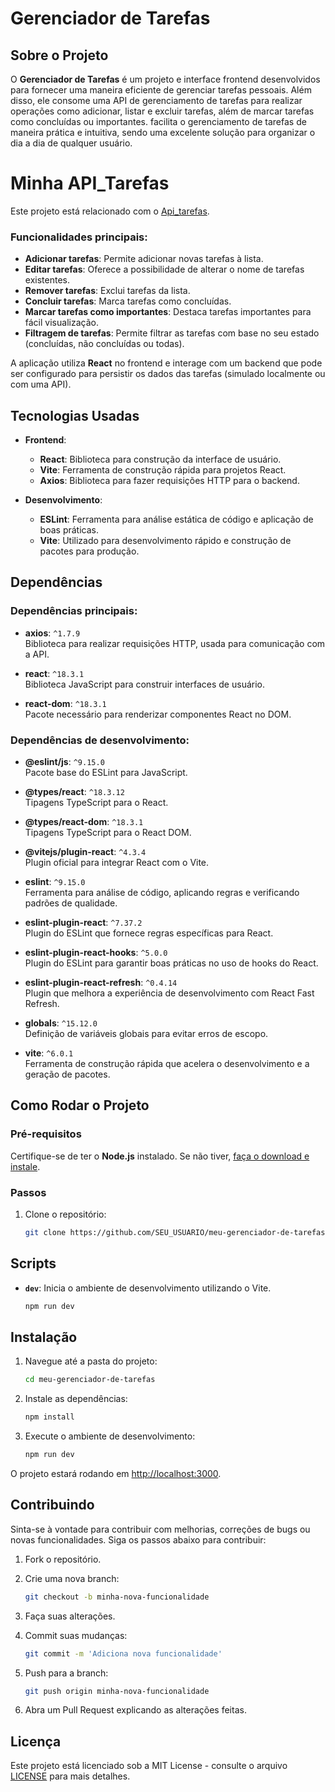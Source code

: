 
# Gerenciador de Tarefas

## Sobre o Projeto

O **Gerenciador de Tarefas** é um projeto e interface frontend desenvolvidos para fornecer uma maneira eficiente de gerenciar tarefas pessoais. Além disso, ele consome uma API de gerenciamento de tarefas para realizar operações como adicionar, listar e excluir tarefas, além de marcar tarefas como concluídas ou importantes. facilita o gerenciamento de tarefas de maneira prática e intuitiva, sendo uma excelente solução para organizar o dia a dia de qualquer usuário. 

# Minha API_Tarefas

Este projeto está relacionado com o [Api_tarefas](https://github.com/Arthur-Luiz19/Api_tarefas).


### Funcionalidades principais:
- **Adicionar tarefas**: Permite adicionar novas tarefas à lista.
- **Editar tarefas**: Oferece a possibilidade de alterar o nome de tarefas existentes.
- **Remover tarefas**: Exclui tarefas da lista.
- **Concluir tarefas**: Marca tarefas como concluídas.
- **Marcar tarefas como importantes**: Destaca tarefas importantes para fácil visualização.
- **Filtragem de tarefas**: Permite filtrar as tarefas com base no seu estado (concluídas, não concluídas ou todas).

A aplicação utiliza **React** no frontend e interage com um backend que pode ser configurado para persistir os dados das tarefas (simulado localmente ou com uma API).

## Tecnologias Usadas

- **Frontend**: 
  - **React**: Biblioteca para construção da interface de usuário.
  - **Vite**: Ferramenta de construção rápida para projetos React.
  - **Axios**: Biblioteca para fazer requisições HTTP para o backend.

- **Desenvolvimento**:
  - **ESLint**: Ferramenta para análise estática de código e aplicação de boas práticas.
  - **Vite**: Utilizado para desenvolvimento rápido e construção de pacotes para produção.

## Dependências

### Dependências principais:
- **axios**: `^1.7.9`  
  Biblioteca para realizar requisições HTTP, usada para comunicação com a API.
  
- **react**: `^18.3.1`  
  Biblioteca JavaScript para construir interfaces de usuário.

- **react-dom**: `^18.3.1`  
  Pacote necessário para renderizar componentes React no DOM.

### Dependências de desenvolvimento:
- **@eslint/js**: `^9.15.0`  
  Pacote base do ESLint para JavaScript.

- **@types/react**: `^18.3.12`  
  Tipagens TypeScript para o React.

- **@types/react-dom**: `^18.3.1`  
  Tipagens TypeScript para o React DOM.

- **@vitejs/plugin-react**: `^4.3.4`  
  Plugin oficial para integrar React com o Vite.

- **eslint**: `^9.15.0`  
  Ferramenta para análise de código, aplicando regras e verificando padrões de qualidade.

- **eslint-plugin-react**: `^7.37.2`  
  Plugin do ESLint que fornece regras específicas para React.

- **eslint-plugin-react-hooks**: `^5.0.0`  
  Plugin do ESLint para garantir boas práticas no uso de hooks do React.

- **eslint-plugin-react-refresh**: `^0.4.14`  
  Plugin que melhora a experiência de desenvolvimento com React Fast Refresh.

- **globals**: `^15.12.0`  
  Definição de variáveis globais para evitar erros de escopo.

- **vite**: `^6.0.1`  
  Ferramenta de construção rápida que acelera o desenvolvimento e a geração de pacotes.

## Como Rodar o Projeto

### Pré-requisitos

Certifique-se de ter o **Node.js** instalado. Se não tiver, [faça o download e instale](https://nodejs.org/).

### Passos

1. Clone o repositório:
   ```bash
   git clone https://github.com/SEU_USUARIO/meu-gerenciador-de-tarefas.git

## Scripts

- **`dev`**: Inicia o ambiente de desenvolvimento utilizando o Vite.
  ```bash
  npm run dev

## Instalação

1. Navegue até a pasta do projeto:

    ```bash
    cd meu-gerenciador-de-tarefas
    ```

2. Instale as dependências:

    ```bash
    npm install
    ```

3. Execute o ambiente de desenvolvimento:

    ```bash
    npm run dev
    ```

O projeto estará rodando em [http://localhost:3000](http://localhost:3000).

## Contribuindo

Sinta-se à vontade para contribuir com melhorias, correções de bugs ou novas funcionalidades. Siga os passos abaixo para contribuir:

1. Fork o repositório.
2. Crie uma nova branch:

    ```bash
    git checkout -b minha-nova-funcionalidade
    ```

3. Faça suas alterações.
4. Commit suas mudanças:

    ```bash
    git commit -m 'Adiciona nova funcionalidade'
    ```

5. Push para a branch:

    ```bash
    git push origin minha-nova-funcionalidade
    ```

6. Abra um Pull Request explicando as alterações feitas.

## Licença

Este projeto está licenciado sob a MIT License - consulte o arquivo [LICENSE](LICENSE) para mais detalhes.


